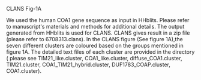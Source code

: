 CLANS Fig-1A

We used the human COA1 gene sequence as input in HHblits. Please refer to manuscript's materials and methods for additional details. The output generated from HHblits is used for CLANS. CLANS gives result in a zip file (please refer to 6708313.clans). In the CLANS figure (See figure 1A),the seven different clusters are coloured based on the groups mentioned in figure 1A. The detailed text files of each cluster are provided in the directory ( please see TIM21_like.cluster, COA1_like.cluster, diffuse_COA1.cluster, TIM21.cluster, COA1_TIM21_hybrid.cluster, DUF1783_COAP.cluster, COA1.cluster).
